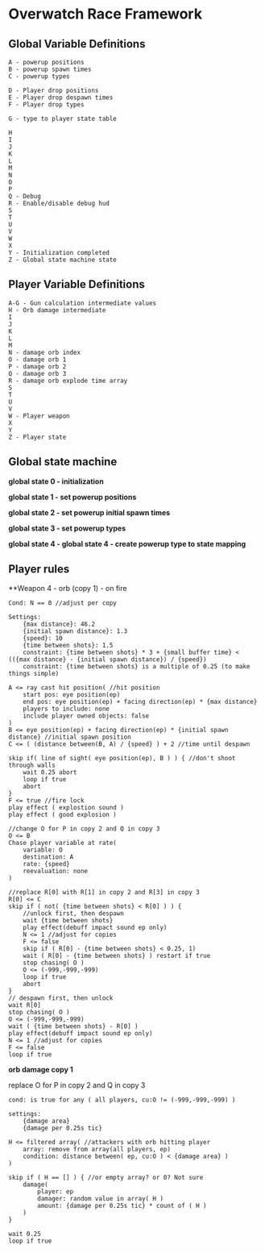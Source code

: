 # Overwatch Race Framework

## Global Variable Definitions


    A - powerup positions
    B - powerup spawn times
    C - powerup types
    
    D - Player drop positions
    E - Player drop despawn times
    F - Player drop types
    
    G - type to player state table 
    
    H
    I
    J
    K
    L 
    M
    N
    O
    P
    Q - Debug
    R - Enable/disable debug hud
    S
    T
    U
    V
    W
    X
    Y - Initialization completed
    Z - Global state machine state

## Player Variable Definitions

    A-G - Gun calculation intermediate values
    H - Orb damage intermediate
    I
    J
    K
    L
    M
    N - damage orb index
    O - damage orb 1
    P - damage orb 2
    Q - damage orb 3
    R - damage orb explode time array
    S
    T
    U
    V
    W - Player weapon
    X
    Y
    Z - Player state
    
## Global state machine

**global state 0 - initialization**

**global state 1 - set powerup positions**

**global state 2 - set powerup initial spawn times**

**global state 3 - set powerup types**

**global state 4 - global state 4 - create powerup type to state mapping**

## Player rules

**Weapon 4 - orb (copy 1) - on fire

    Cond: N == 0 //adjust per copy
    
    Settings:
        {max distance}: 46.2
        {initial spawn distance}: 1.3
        {speed}: 10
        {time between shots}: 1.5
        constraint: {time between shots} * 3 + {small buffer time} < (({max distance} - {initial spawn distance}) / {speed})
        constraint: {time between shots} is a multiple of 0.25 (to make things simple)
        
    A <= ray cast hit position( //hit position
        start pos: eye position(ep)
        end pos: eye position(ep) + facing direction(ep) * {max distance}
        players to include: none
        include player owned objects: false
    )
    B <= eye position(ep) + facing direction(ep) * {initial spawn distance} //initial spawn position
    C <= ( (distance between(B, A) / {speed} ) + 2 //time until despawn
    
    skip if( line of sight( eye position(ep), B ) ) { //don't shoot through walls
        wait 0.25 abort
        loop if true
        abort
    }
    F <= true //fire lock
    play effect ( explostion sound )
    play effect ( good explosion )
    
    //change O for P in copy 2 and Q in copy 3
    O <= B
    Chase player variable at rate(
        variable: O
        destination: A
        rate: {speed}
        reevaluation: none
    )
    
    //replace R[0] with R[1] in copy 2 and R[3] in copy 3
    R[0] <= C
    skip if ( not( {time between shots} < R[0] ) ) {
        //unlock first, then despawn
        wait {time between shots}
        play effect(debuff impact sound ep only)
        N <= 1 //adjust for copies
        F <= false
        skip if ( R[0] - {time between shots} < 0.25, 1)
        wait ( R[0] - {time between shots} ) restart if true
        stop chasing( O )
        O <= (-999,-999,-999)
        loop if true
        abort
    }
    // despawn first, then unlock
    wait R[0]
    stop chasing( O )
    O <= (-999,-999,-999)
    wait ( {time between shots} - R[0] )
    play effect(debuff impact sound ep only)
    N <= 1 //adjust for copies
    F <= false
    loop if true

**orb damage copy 1**

replace O for P in copy 2 and Q in copy 3

    cond: is true for any ( all players, cu:O != (-999,-999,-999) )
    
    settings:
        {damage area}
        {damage per 0.25s tic}
        
    H <= filtered array( //attackers with orb hitting player
        array: remove from array(all players, ep)
        condition: distance between( ep, cu:O ) < {damage area} ) 
    )
    
    skip if ( H == [] ) { //or empty array? or 0? Not sure
        damage(
            player: ep
            damager: random value in array( H )
            amount: {damage per 0.25s tic} * count of ( H )
        )
    }
    
    wait 0.25
    loop if true
            
    
    




